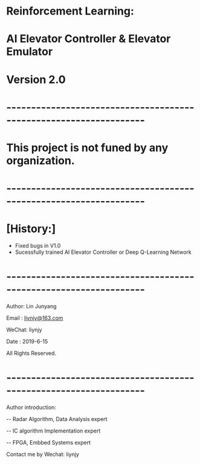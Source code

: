 # Reinforcement Learning:
# AI Elevator Controller & Elevator Emulator
# Version 2.0
# ------------------------------------------------------------------
# This project is not funed by any organization.

# ------------------------------------------------------------------

# [History:]
- Fixed bugs in V1.0
- Sucessfully trained AI Elevator Controller or Deep Q-Learning Network

# ------------------------------------------------------------------

Author: Lin Junyang

Email : liynjy@163.com

WeChat: liynjy 

Date : 2019-6-15

All Rights Reserved.

# ------------------------------------------------------------------

Author introduction: 

-- Radar Algorithm, Data Analysis expert 

-- IC algorithm Implementation expert 

-- FPGA, Embbed Systems expert

Contact me by Wechat: liynjy
